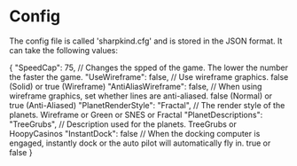 # Config

The config file is called 'sharpkind.cfg' and is stored in the JSON format.  It can take the following values:

{
  "SpeedCap": 75,                        // Changes the spped of the game.  The lower the number the faster the game.
  "UseWireframe": false,                 // Use wireframe graphics.  false (Solid) or true (Wireframe)
  "AntiAliasWireframe": false,			 // When using wireframe graphics, set whether lines are anti-aliased. false (Normal) or true (Anti-Aliased)
  "PlanetRenderStyle": "Fractal",        // The render style of the planets.  Wireframe or Green or SNES or Fractal
  "PlanetDescriptions": "TreeGrubs",     // Description used for the planets.  TreeGrubs or HoopyCasinos
  "InstantDock": false                   // When the docking computer is engaged, instantly dock or the auto pilot will automatically fly in. true or false
}